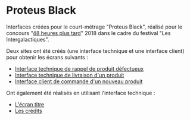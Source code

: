 # Proteus Black

Interfaces créées pour le court-métrage "Proteus Black", réalisé pour le concours "[48 heures plus tard](http://www.intergalactiques.net/48-heures-plus-tard-2018/)" 2018 dans le cadre du festival "Les Intergalactiques".

Deux sites ont été créés (une interface technique et une interface client) pour obtenir les écrans suivants :

* [Interface technique de rappel de produit défectueux](http://setebos.fr/proteus-internal/index.html)
* [Interface technique de livraison d'un produit](http://setebos.fr/proteus-internal/index2.html)
* [Interface client de commande d'un nouveau produit](http://setebos.fr/proteus-external/index.html)

Ont également été réalisés en utilisant l'interface technique :
* [L'écran titre](http://setebos.fr/proteus-internal/title.html)
* [Les crédits](http://setebos.fr/proteus-internal/index3.html)
